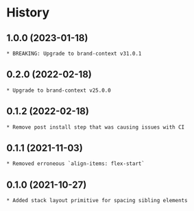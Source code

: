 # History

## 1.0.0 (2023-01-18)
    * BREAKING: Upgrade to brand-context v31.0.1

## 0.2.0 (2022-02-18)
    * Upgrade to brand-context v25.0.0

## 0.1.2 (2022-02-18)
    * Remove post install step that was causing issues with CI

## 0.1.1 (2021-11-03)
	* Removed erroneous `align-items: flex-start`

## 0.1.0 (2021-10-27)
	* Added stack layout primitive for spacing sibling elements
